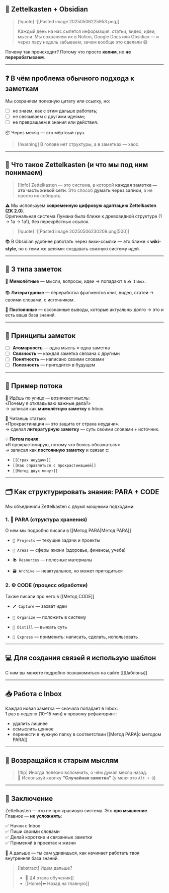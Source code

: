 ## 🧠 Zettelkasten + Obsidian

>[!quote] ![[Pasted image 20250506225953.png]]
> 
> Каждый день на нас сыпется информация: статьи, видео, идеи, мысли. Мы сохраняем их в Notion, Google Docs или Obsidian — и через пару недель забываем, зачем вообще это сделали 😅

Почему так происходит? Потому что просто **копим**, но **не перерабатываем**.

---

## ❓ В чём проблема обычного подхода к заметкам

Мы сохраняем полезную цитату или ссылку, но:

- [ ] не знаем, как с этим дальше работать;
- [ ] не связываем с другими идеями;
- [ ] не превращаем в знания или действия.

📦 Через месяц — это мёртвый груз. 

>[!warning] В голове нет структуры, а в заметках — хаос.

---

## 🧩 Что такое Zettelkasten (и что мы под ним понимаем)

>[!info] Zettelkasten 
>— это система, в которой **каждая заметка — это часть живой сети**. Это способ **думать через записи**, а не просто их собирать.

⚠️ Мы используем **современную цифровую адаптацию Zettelkasten (ZK 2.0)**.  
Оригинальная система Лумана была ближе к древовидной структуре (1 → 1a → 1a1), без перекрёстных ссылок.

>[!quote] ![[Pasted image 20250506230209.png|500]]

📚 В Obsidian удобнее работать через вики-ссылки — это ближе к **wiki-style**, но с теми же целями: создавать связную систему идей.

---

## 🧱 3 типа заметок

💭 **Мимолётные** — мысли, вопросы, идеи → попадают в `📥 Inbox`.

📚 **Литературные** — переработка фрагментов книг, видео, статей → своими словами, с источником.

🧠 **Постоянные** — осознанные выводы, которые актуальны долго → это и есть ваша база знаний.

---

## 📌 Принципы заметок

- [ ] **Атомарность** — одна мысль = одна заметка
- [ ] **Связность** — каждая заметка связана с другими
- [ ] **Понятность** — написано своими словами
- [ ] **Полезность** — пригодится в будущем

---

## 🔄 Пример потока

🧠 Идёшь по улице — возникает мысль:  
«Почему я откладываю важные дела?»  
→ записал как **мимолётную заметку** в Inbox.

📖 Читаешь статью:  
«Прокрастинация — это защита от страха неудачи».  
→ сделал **литературную заметку** — суть своими словами + источник.

💡 **Потом понял**:  
«Я прокрастинирую, потому что боюсь облажаться»  
→ записал как **постоянную заметку** и связал с:

- `[[Страх неудачи]]`
- `[[Как справляться с прокрастинацией]]`
- `[[Метод двух минут]]`

---

## 🗂️ Как структурировать знания: PARA + CODE

Мы объединили Zettelkasten с двумя мощными подходами:

### 1. 📁 PARA (структура хранения)

О нем мы подробно писали в [[Метод PARA|Метод PARA]]

- `📂 Projects` — текущие задачи и проекты
    
- `💼 Areas` — сферы жизни (здоровье, финансы, учеба)
    
- `📚 Resources` — полезные материалы
    
- `🗃️ Archive` — неактуальное, но может пригодиться
    

### 2. ⚙️ CODE (процесс обработки)

Также писали про него в [[Метод CODE]]

- `🖊️ Capture` — захват идеи
    
- `🧩 Organize` — положить в систему
    
- `🧪 Distill` — выжать суть
    
- `🚀 Express` — применить: написать, сделать, использовать
    

---
## 💻 Для создания связей я использую шаблон

С ним вы можете подробно познакомиться на сайте [[Шаблоны]]

---
## 📥 Работа с Inbox

Каждая новая заметка — сначала попадает в Inbox.  
1 раз в неделю (10–15 мин) я провожу рефакторинг:

- удалить лишнее  
- осмыслить ценное  
- перенести в нужную папку в соответствии [[Метод PARA|с методом PARA]]

---

## 🎡 Возвращайся к старым мыслям

>[!tip] Иногда полезно вспомнить, о чём думал месяц назад.  
🎲 Используй кнопку **“Случайная заметка”** (у меня это `Alt + Q`)

---
## 🤝 Заключение

Zettelkasten — это не про красивую систему. Это **про мышление**.  
Главное — **не усложнять**:

✅ Начни с Inbox  
✅ Пиши своими словами  
✅ Делай короткие и связанные заметки  
✅ Применяй в проектах и жизни

🧭 А дальше — ты сам удивишься, как начинает работать твоя внутренняя база знаний.

> [!abstract] Идем дальше?
> - 🧠 [[4 этапа обучения]]
> - [[Home|⬅️ Назад на главную]]